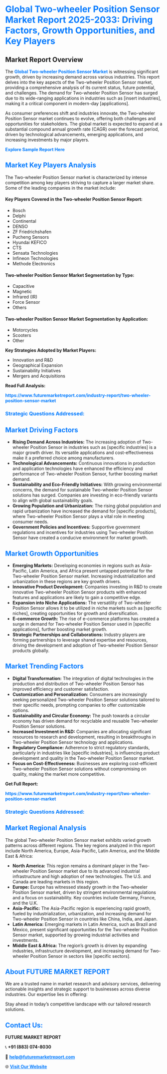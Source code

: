 <h1 style="color: #007BFF;">Global Two-wheeler Position Sensor Market Report 2025-2033: Driving Factors, Growth Opportunities, and Key Players</h1>

<section id="overview">
<h2>Market Report Overview</h2>
<p>The <a href="https://www.futuremarketreport.com/industry-report/two-wheeler-position-sensor-market" style="color: #007BFF; text-decoration: none;"><strong>Global Two-wheeler Position Sensor Market</strong></a> is witnessing significant growth, driven by increasing demand across various industries. This report delves into the key aspects of the Two-wheeler Position Sensor market, providing a comprehensive analysis of its current status, future potential, and challenges. The demand for Two-wheeler Position Sensor has surged due to its wide-ranging applications in industries such as [insert industries], making it a critical component in modern-day [applications].</p>
<p>As consumer preferences shift and industries innovate, the Two-wheeler Position Sensor market continues to evolve, offering both challenges and opportunities for stakeholders. The global market is expected to expand at a substantial compound annual growth rate (CAGR) over the forecast period, driven by technological advancements, emerging applications, and increasing investments by major players.</p>
</section>

<section id="overview">
<p><a href="https://www.futuremarketreport.com/request-sample/reportId=87138" style="color: #007BFF; text-decoration: none;"><strong>Explore Sample Report Here</strong></a></p>
</section>

<section id="key-players">
<h2 style="color: #007BFF;">Market Key Players Analysis</h2>
<p>The Two-wheeler Position Sensor market is characterized by intense competition among key players striving to capture a larger market share. Some of the leading companies in the market include:</p>
<h4>Key Players Covered in the Two-wheeler Position Sensor Report:</h4>
<ul><li>Bosch</li><li>Delphi</li><li>Continental</li><li>DENSO</li><li>ZF Friedrichshafen</li><li>Pucheng Sensors</li><li>Hyundai KEFICO</li><li>CTS</li><li>Sensata Technologies</li><li>Infineon Technologies</li><li>Methode Electronics</li></ul>
<h4>Two-wheeler Position Sensor Market Segmentation by Type:</h4>
<ul><li>Capacitive</li><li>Magnetic</li><li>Infrared (IR)</li><li>Force Sensor</li><li>Others</li></ul>

<h4>Two-wheeler Position Sensor Market Segmentation by Application:</h4>
<ul><li>Motorcycles</li><li>Scooters</li><li>Other</li></ul>
<p><strong>Key Strategies Adopted by Market Players:</strong></p>
<ul>
<li>Innovation and R&D</li>
<li>Geographical Expansion</li>
<li>Sustainability Initiatives</li>
<li>Mergers and Acquisitions</li>
</ul>
</section>

<section>
<p><strong>Read Full Analysis: </strong></p><a href="https://www.futuremarketreport.com/industry-report/two-wheeler-position-sensor-market" style="color: #007BFF; text-decoration: none;"><strong>https://www.futuremarketreport.com/industry-report/two-wheeler-position-sensor-market</strong></a>
<h3 style="color: #007BFF;">Strategic Questions Addressed:</h3>
</section>

<section id="driving-factors">
<h2 style="color: #007BFF;">Market Driving Factors</h2>
<ul>
<li><strong>Rising Demand Across Industries:</strong> The increasing adoption of Two-wheeler Position Sensor in industries such as [specific industries] is a major growth driver. Its versatile applications and cost-effectiveness make it a preferred choice among manufacturers.</li>
<li><strong>Technological Advancements:</strong> Continuous innovations in production and application technologies have enhanced the efficiency and performance of Two-wheeler Position Sensor, further boosting market demand.</li>
<li><strong>Sustainability and Eco-Friendly Initiatives:</strong> With growing environmental concerns, the demand for sustainable Two-wheeler Position Sensor solutions has surged. Companies are investing in eco-friendly variants to align with global sustainability goals.</li>
<li><strong>Growing Population and Urbanization:</strong> The rising global population and rapid urbanization have increased the demand for [specific products], where Two-wheeler Position Sensor plays a vital role in meeting consumer needs.</li>
<li><strong>Government Policies and Incentives:</strong> Supportive government regulations and incentives for industries using Two-wheeler Position Sensor have created a conducive environment for market growth.</li>
</ul>
</section>

<section id="growth-opportunities">
<h2 style="color: #007BFF;">Market Growth Opportunities</h2>
<ul>
<li><strong>Emerging Markets:</strong> Developing economies in regions such as Asia-Pacific, Latin America, and Africa present untapped potential for the Two-wheeler Position Sensor market. Increasing industrialization and urbanization in these regions are key growth drivers.</li>
<li><strong>Innovative Product Development:</strong> Companies investing in R&D to create innovative Two-wheeler Position Sensor products with enhanced features and applications are likely to gain a competitive edge.</li>
<li><strong>Expansion into Niche Applications:</strong> The versatility of Two-wheeler Position Sensor allows it to be utilized in niche markets such as [specific niches], creating opportunities for growth and diversification.</li>
<li><strong>E-commerce Growth:</strong> The rise of e-commerce platforms has created a surge in demand for Two-wheeler Position Sensor used in [specific applications], further boosting market growth.</li>
<li><strong>Strategic Partnerships and Collaborations:</strong> Industry players are forming partnerships to leverage shared expertise and resources, driving the development and adoption of Two-wheeler Position Sensor products globally.</li>
</ul>
</section>

<section id="trending-factors">
<h2 style="color: #007BFF;">Market Trending Factors</h2>
<ul>
<li><strong>Digital Transformation:</strong> The integration of digital technologies in the production and distribution of Two-wheeler Position Sensor has improved efficiency and customer satisfaction.</li>
<li><strong>Customization and Personalization:</strong> Consumers are increasingly seeking personalized Two-wheeler Position Sensor solutions tailored to their specific needs, prompting companies to offer customizable options.</li>
<li><strong>Sustainability and Circular Economy:</strong> The push towards a circular economy has driven demand for recyclable and reusable Two-wheeler Position Sensor solutions.</li>
<li><strong>Increased Investment in R&D:</strong> Companies are allocating significant resources to research and development, resulting in breakthroughs in Two-wheeler Position Sensor technology and applications.</li>
<li><strong>Regulatory Compliance:</strong> Adherence to strict regulatory standards, particularly in industries like [specific industries], is influencing product development and quality in the Two-wheeler Position Sensor market.</li>
<li><strong>Focus on Cost-Effectiveness:</strong> Businesses are exploring cost-efficient Two-wheeler Position Sensor solutions without compromising on quality, making the market more competitive.</li>
</ul>
</section>

<section>
<p><strong>Get Full Report: </strong></p><a href="https://www.futuremarketreport.com/industry-report/two-wheeler-position-sensor-market" style="color: #007BFF; text-decoration: none;"><strong>https://www.futuremarketreport.com/industry-report/two-wheeler-position-sensor-market</strong></a>
<h3 style="color: #007BFF;">Strategic Questions Addressed:</h3>
</section>


<section id="regional-analysis">
<h2 style="color: #007BFF;">Market Regional Analysis</h2>
<p>The global Two-wheeler Position Sensor market exhibits varied growth patterns across different regions. The key regions analyzed in this report include North America, Europe, Asia-Pacific, Latin America, and the Middle East & Africa:</p>
<ul>
<li><strong>North America:</strong> This region remains a dominant player in the Two-wheeler Position Sensor market due to its advanced industrial infrastructure and high adoption of new technologies. The U.S. and Canada are leading markets in this region.</li>
<li><strong>Europe:</strong> Europe has witnessed steady growth in the Two-wheeler Position Sensor market, driven by stringent environmental regulations and a focus on sustainability. Key countries include Germany, France, and the U.K.</li>
<li><strong>Asia-Pacific:</strong> The Asia-Pacific region is experiencing rapid growth, fueled by industrialization, urbanization, and increasing demand for Two-wheeler Position Sensor in countries like China, India, and Japan.</li>
<li><strong>Latin America:</strong> Emerging markets in Latin America, such as Brazil and Mexico, present significant opportunities for the Two-wheeler Position Sensor market, supported by growing industrial activities and investments.</li>
<li><strong>Middle East & Africa:</strong> The region’s growth is driven by expanding industries, infrastructure development, and increasing demand for Two-wheeler Position Sensor in sectors like [specific sectors].</li>
</ul>
</section>

<footer>
<h2 style="color: #007BFF;">About FUTURE MARKET REPORT</h2>
<p>We are a trusted name in market research and advisory services, delivering actionable insights and strategic support to businesses across diverse industries. Our expertise lies in offering:</p>

<p>Stay ahead in today’s competitive landscape with our tailored research solutions.</p>

<h2 style="color: #007BFF;">Contact Us:</h2>
<p><strong>FUTURE MARKET REPORT</strong></p>
<p>📞 <strong>+91 (883) 074-8030</strong></p>
<p>📧 <strong><a href="mailto:help@futuremarketreport.com" style="color: #007BFF;">help@futuremarketreport.com</a></strong></p>
<p>🌐 <strong><a href="https://www.futuremarketreport.com/" style="color: #007BFF;">Visit Our Website</a></strong></p>
</footer>